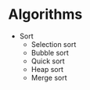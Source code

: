 Algorithms
==========

* Sort 
	- Selection sort
	- Bubble sort
	- Quick sort
	- Heap sort
	- Merge sort
